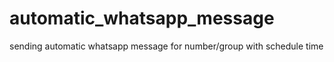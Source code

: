 # automatic_whatsapp_message

sending automatic whatsapp message for number/group with schedule time 
